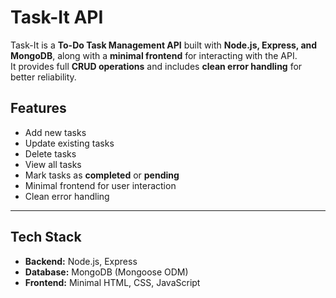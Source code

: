 # Task-It API

Task-It is a **To-Do Task Management API** built with **Node.js, Express, and MongoDB**, along with a **minimal frontend** for interacting with the API.  
It provides full **CRUD operations** and includes **clean error handling** for better reliability.  

## Features
- Add new tasks  
- Update existing tasks  
- Delete tasks  
- View all tasks  
- Mark tasks as **completed** or **pending**  
- Minimal frontend for user interaction  
- Clean error handling  

---

## Tech Stack
- **Backend:** Node.js, Express  
- **Database:** MongoDB (Mongoose ODM)  
- **Frontend:** Minimal HTML, CSS, JavaScript  


